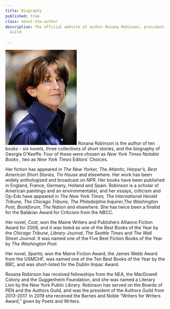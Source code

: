 ```yaml
---
title: Biography
published: true
class: about-the-author
description: The official website of author Roxana Robinson, president of the Authors
  Guild

---
```

![](/uploads/Roxana-ROBINSON-14-c-David-Ignaszewski-koboy_LG.jpg) Roxana Robinson is the author of ten books - six novels, three collections of short stories, and the biography of Georgia O’Keeffe. Four of these were chosen as _New York Times Notable Books ,_ two as _New York Times_ Editors’ Choices.

Her fiction has appeared in _The New Yorker, The Atlantic, Harper’s, Best American Short Stories, Tin House_ and elsewhere. Her work has been widely anthologized and broadcast on NPR. Her books have been published in England, France, Germany, Holland and Spain. Robinson is a scholar of American paintings and an environmentalist, and her essays, criticism and Op-Eds have appeared in _The New York Times,_ _The International Herald Tribune, The Chicago Tribune,_ _The Philadelphia Inquirer,The Washington Post, Bookforum, The Nation_ and elsewhere. She has twice been a finalist for the Balakian Award for Criticism from the NBCC.

Her novel, _Cost,_ won the Maine Writers and Publishers Alliance Fiction Award for 2008, and it was listed as one of the Best Books of the Year by the _Chicago_ _Tribune_, _Library_ _Journal_, _The_ _Seattle_ _Times_ and _The_ _Wall_ _Street_ _Journal_. It was named one of the Five Best Fiction Books of the Year by _The_ _Washington Post._

Her novel, _Sparta_, won the Maine Fiction Award, the James Webb Award from the USMCHF, was named one of the Ten Best Books of the Year by the BBC, and was short-listed for the Dublin Impac Award.

Roxana Robinson has received fellowships from the NEA, the MacDowell Colony and the Guggenheim Foundation, and she was named a Literary Lion by the New York Public Library. Robinson has served on the Boards of PEN and the Authors Guild, and was the president of the Authors Guild from 2013-2017. In 2019 she received the Barnes and Noble “Writers for Writers Award,” given by Poets and Writers.


